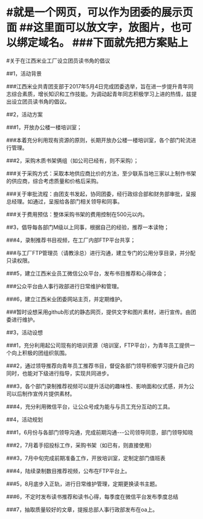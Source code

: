 #就是一个网页，可以作为团委的展示页面
##这里面可以放文字，放图片，也可以绑定域名。
###下面就先把方案贴上
===

#关于在江西米业工厂设立团员读书角的倡议

##1，活动背景

###江西米业共青团支部于2017年5月4日完成团委选举，旨在进一步提升青年同志综合素质，增长知识和工作技能。为调动起青年同志积极学习上进的热情，兹提出设立团员读书角的倡议。

##2，活动方案

###1，开放办公楼一楼培训室；

###本着充分利用现有资源的原则，长期开放办公楼一楼培训室，各个部门轮流进行管理。

###2，采购木质书架俩组（如公司已经有，则不采购）；

###关于采购方式：采取本地供应商比价的方法，至少联系当地三家以上制作书架的供应商，综合考虑质量和价格后采购。

###关于审批流程：由团支书发起，协同团委，经行政综合部和财务部审批，呈报总经理。如通过，呈报给各部门相关领导和同事。

###关于费用预估：整体采购书架的费用控制在500元以内。

##3，倡导每各部门M级以上同事，根据自己的经验，推荐一本读物；

###4，录制推荐书目视频，在工厂内部FTP平台共享；

###与工厂FTP管理员（请教涂总）进行沟通，建立专门的公用分享目录，并分配只读权限。

###5，建立江西米业员工微信公众平台，发布书目推荐和心得体会；

###公众平台由人事行政部进行日常维护和管理。

###6，建立江西米业团委网站主页，并定期维护。

###暂时设想采用github形式的静态网页，提供文字和图片素材，进行宣传。由团委进行维护。

##3，活动设想

###1，充分利用起公司现有的培训资源（培训室，FTP平台），为青年员工提供一个向上积极的团组织氛围。

###2，通过领导推荐向青年员工推荐书目，督促各部门领导积极学习提升自己的同时，也能对下级进行指导，实现共同进步。

###3，各个部门录制推荐视频可以提升活动的趣味性、影响面和仪式感，并为公司以后制作宣传片提供素材。
	
###4，充分利用微信平台，让公众号成为能与与员工充分互动的工具。

##4，活动规划

###1，6月份与各部门领导沟通，完成前期沟通---公司领导同意，部门领导知晓

###2，7月着手招投标工作，采购书架（如已有，则直接使用）

###3，7月中旬完成前期准备工作，开放培训室，定制定部门值班表

###4，陆续录制数目推荐视频，公布在FTP平台上。

###5，8月底步入正轨，进行日常维护管理，定期更换读书主题。

###6，不定时发布读书推荐和读书心得，每季度在微信平台发布季度总结

###7，抽取质量较好的文章，提报总部人事行政部发布在oa上。
